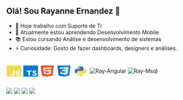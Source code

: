 ## Olá! Sou Rayanne Ernandez 👋


- 🔭 Hoje trabalho com Suporte de TI
- 🌱 Atualmente estou aprendendo Desenvolvimento Mobile
- 📚 Estou cursando Análise e desenvolvimento de sistemas
- ⚡ Curiosidade: Gosto de fazer dashboards, designers e análises.

<div style="display: inline_block"><br>
  <img align="center" alt="Ray-Js" height="30" width="40" src="https://raw.githubusercontent.com/devicons/devicon/master/icons/javascript/javascript-plain.svg">
  <img align="center" alt="Ray-Ts" height="30" width="40" src="https://raw.githubusercontent.com/devicons/devicon/master/icons/typescript/typescript-plain.svg">
  <img align="center" alt="Ray-HTML" height="30" width="40" src="https://raw.githubusercontent.com/devicons/devicon/master/icons/html5/html5-original.svg">
  <img align="center" alt="Ray-CSS" height="30" width="40" src="https://raw.githubusercontent.com/devicons/devicon/master/icons/css3/css3-original.svg">
  <img align="center" alt="Ray-Python" height="30" width="40" src="https://raw.githubusercontent.com/devicons/devicon/master/icons/python/python-original.svg">
  <img align="center" alt="Ray-Angular" height="30" width="40" src="https://cdn.jsdelivr.net/gh/devicons/devicon@latest/icons/angular/angular-plain-wordmark.svg">  
  <img align="center" alt="Ray-Msql" height="30" width="40" src="https://cdn.jsdelivr.net/gh/devicons/devicon@latest/icons/mysql/mysql-plain-wordmark.svg">
          

</div>

##
<div> 
  <a href="https://instagram.com/rayanne_ernandez" target="_blank"><img src="https://img.shields.io/badge/-Instagram-%23E4405F?style=for-the-badge&logo=instagram&logoColor=white" target="_blank"></a>
 <a href="https://discord.gg/rayanneernandez" target="_blank"><img src="https://img.shields.io/badge/Discord-7289DA?style=for-the-badge&logo=discord&logoColor=white" target="_blank"></a> 
  <a href = "mailto:rayannernandez@gmail.com"><img src="https://img.shields.io/badge/-Gmail-%23333?style=for-the-badge&logo=gmail&logoColor=white" target="_blank"></a>
  <a href= "https://www.linkedin.com/in/rayanne-ernandez-2a61ba221/" target="_blank"><img src="https://img.shields.io/badge/-LinkedIn-%230077B5?style=for-the-badge&logo=linkedin&logoColor=white" target="_blank"></a> 
  
</div>
